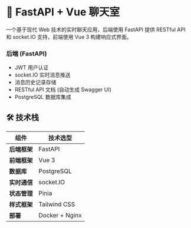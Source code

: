 # 🚀 FastAPI + Vue 聊天室
一个基于现代 Web 技术的实时聊天应用，后端使用 FastAPI 提供 RESTful API 和 socket.IO 支持，前端使用 Vue 3 构建响应式界面。
### 后端 (FastAPI)
- JWT 用户认证
- socket.IO 实时消息推送
- 消息历史记录存储
- RESTful API 文档 (自动生成 Swagger UI)
- PostgreSQL 数据库集成
## 🛠️ 技术栈

| 组件         | 技术选型                             |
|--------------|------------------------------------|
| **后端框架**  | FastAPI                           |
| **前端框架**  | Vue 3                |
| **数据库**    | PostgreSQL         |
| **实时通信**  | socket.IO                         |
| **状态管理**  | Pinia                             |
| **样式框架**  | Tailwind CSS                      |
| **部署**      | Docker + Nginx                    |
